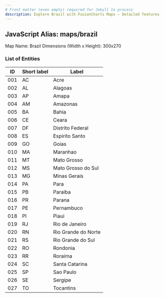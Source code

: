 ```yaml
---
# Front matter (even empty) required for Jekyll to process
description: Explore Brazil with FusionCharts Maps – Detailed features for seamless integration. Try now & enhance your data visualization today! 
---
```


## JavaScript Alias: maps/brazil

Map Name: Brazil
Dimensions (Width x Height): 300x270





### List of Entities

ID | Short label | Label
---|---|---|
001|AC|Acre
002|AL|Alagoas
003|AP|Amapa
004|AM|Amazonas
005|BA|Bahia
006|CE|Ceara
007|DF|Distrito Federal
008|ES|Espirito Santo
009|GO|Goias
010|MA|Maranhao
011|MT|Mato Grosso
012|MS|Mato Grosso do Sul
013|MG|Minas Gerais
014|PA|Para
015|PB|Paraiba
016|PR|Parana
017|PE|Pernambuco
018|PI|Piaui
019|RJ|Rio de Janeiro
020|RN|Rio Grande do Norte
021|RS|Rio Grande do Sul
022|RO|Rondonia
023|RR|Roraima
024|SC|Santa Catarina
025|SP|Sao Paulo
026|SE|Sergipe
027|TO|Tocantins

